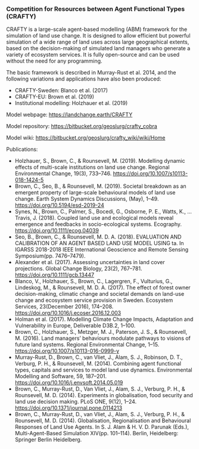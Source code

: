 ### Competition for Resources between Agent Functional Types (CRAFTY)

CRAFTY is a large-scale agent-based modelling (ABM) framework for the simulation of land use change. It is designed to allow efficient but powerful simulation of a wide range of land uses across large geographical extents, based on the decision-making of simulated land managers who generate a variety of ecosystem services. It is fully open-source and can be used without the need for any programming.

 
The basic framework is described in Murray-Rust et al. 2014, and the following variations and applications have also been produced:

- CRAFTY-Sweden: Blanco et al. (2017)
- CRAFTY-EU: Brown et al. (2019)
- Institutional modelling: Holzhauer et al. (2019)


Model webpage:
https://landchange.earth/CRAFTY

Model repository:
https://bitbucket.org/geoslurg/crafty_cobra

Model wiki:
https://bitbucket.org/geoslurg/crafty_wiki/wiki/Home

Publications: 

- Holzhauer, S., Brown, C., & Rounsevell, M. (2019). Modelling dynamic effects of multi-scale institutions on land use change. Regional Environmental Change, 19(3), 733–746. https://doi.org/10.1007/s10113-018-1424-5
- Brown, C., Seo, B., & Rounsevell, M. (2019). Societal breakdown as an emergent property of large-scale behavioural models of land use change. Earth System Dynamics Discussions, (May), 1–49. https://doi.org/10.5194/esd-2019-24
- Synes, N., Brown, C., Palmer, S., Bocedi, G., Osborne, P. E., Watts, K., … Travis, J. (2018). Coupled land use and ecological models reveal emergence and feedbacks in socio-ecological systems. Ecography. https://doi.org/10.1111/ecog.04039
- Seo, B., Brown, C., & Rounsevell, M. D. A. (2018). EVALUATION AND CALIBRATION OF AN AGENT BASED LAND USE MODEL USING ta. In IGARSS 2018-2018 IEEE International Geoscience and Remote Sensing Symposium(pp. 7476–7479).
- Alexander et al. (2017). Assessing uncertainties in land cover projections. Global Change Biology, 23(2), 767–781. https://doi.org/10.1111/gcb.13447
- Blanco, V., Holzhauer, S., Brown, C., Lagergren, F., Vulturius, G., Lindeskog, M., & Rounsevell, M. D. A. (2017). The effect of forest owner decision-making, climatic change and societal demands on land-use change and ecosystem service provision in Sweden. Ecosystem Services, 23(December 2016), 174–208. https://doi.org/10.1016/j.ecoser.2016.12.003
- Holman et al. (2017). Modelling Climate Change Impacts, Adaptation and Vulnerability in Europe, Deliverable D3B.2, 1–100.
- Brown, C., Holzhauer, S., Metzger, M. J., Paterson, J. S., & Rounsevell, M. (2016). Land managers’ behaviours modulate pathways to visions of future land systems. Regional Environmental Change, 1–15. https://doi.org/10.1007/s10113-016-0999-y
- Murray-Rust, D., Brown, C., van Vliet, J., Alam, S. J., Robinson, D. T., Verburg, P. H., & Rounsevell, M. (2014). Combining agent functional types, capitals and services to model land use dynamics. Environmental Modelling and Software, 59, 187–201. https://doi.org/10.1016/j.envsoft.2014.05.019
- Brown, C., Murray-Rust, D., Van Vliet, J., Alam, S. J., Verburg, P. H., & Rounsevell, M. D. (2014). Experiments in globalisation, food security and land use decision making. PLoS ONE, 9(12), 1–24. https://doi.org/10.1371/journal.pone.0114213
- Brown, C., Murray-Rust, D., van Vliet, J., Alam, S. J., Verburg, P. H., & Rounsevell, M. D. (2014). Globalisation, Regionalisation and Behavioural Responses of Land Use Agents. In S. J. Alam & H. V. D. Parunak (Eds.), Multi-Agent-Based Simulation XIV(pp. 101–114). Berlin, Heidelberg: Springer Berlin Heidelberg.

 

<!--# The data give the speed of cars and the distances taken to stop. Note that the data were recorded in the 1920s.
# # In case you're looking for specific information an are not able to find it, drop an email to calum.brown@kit.edu saying what you miss and where you are expecting that information.
https://landchange.earth 

# * **Speed** - speed (mph)
# * **Dist** - stopping distance (ft) --> 
